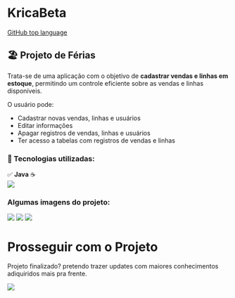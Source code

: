 # KricaBeta
[GitHub top language](https://img.shields.io/github/languages/top/:user/:repo)
## 🏖️ Projeto de Férias  

Trata-se de uma aplicação com o objetivo de **cadastrar vendas e linhas em estoque**, permitindo um controle eficiente sobre as vendas e linhas disponíveis.  

O usuário pode:  
- Cadastrar novas vendas, linhas e usuários  
- Editar informações  
- Apagar registros de vendas, linhas e usuários
- Ter acesso a tabelas com registros de vendas e linhas  

### 🚀 Tecnologias utilizadas:
✅ **Java** ☕  
<img src="https://img.shields.io/badge/MySQL-005C84?style=for-the-badge&logo=mysql&logoColor=white"/>

### Algumas imagens do projeto:
<img src="https://github.com/user-attachments/assets/ae65c9f7-8aa3-43bb-9f32-e3e0850eeea1"/>
<img src="https://github.com/user-attachments/assets/20cee71b-01bb-4e61-a75e-5e597a395547"/>
<img src="https://github.com/user-attachments/assets/33c40ac5-b426-4c26-85af-3825ccc25a42"/>
<h1>Prosseguir com o Projeto</h1>
<p>Projeto finalizado? pretendo trazer updates com maiores conhecimentos adiquiridos mais pra frente.</p>
<img src="https://i.pinimg.com/originals/80/c7/ee/80c7eeb371eaa219a66d463bf5ef3ebb.gif"/>

